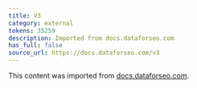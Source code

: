 ```yaml
---
title: V3
category: external
tokens: 35259
description: Imported from docs.dataforseo.com
has_full: false
source_url: https://docs.dataforseo.com/v3
---
```


This content was imported from [docs.dataforseo.com](https://docs.dataforseo.com/v3).
